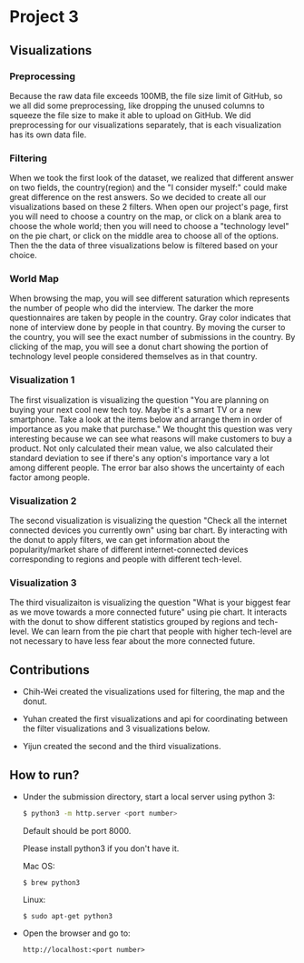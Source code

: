 # Project 3
## Visualizations
### Preprocessing
Because the raw data file exceeds 100MB, the file size limit of GitHub, so we all did some preprocessing, like dropping the unused columns to squeeze the file size to make it able to upload on GitHub. We did preprocessing for our visualizations separately, that is each visualization has its own data file.

### Filtering
When we took the first look of the dataset, we realized that different answer on two fields, the country(region) and the "I consider myself:" could make great difference on the rest answers. So we decided to create all our visualizations based on these 2 filters. When open our project's page, first you will need to choose a country on the map, or click on a blank area to choose the whole world; then you will need to choose a "technology level" on the pie chart, or click on the middle area to choose all of the options. Then the the data of three visualizations below is filtered based on your choice.

### World Map
When browsing the map, you will see different saturation which represents the number of people who did the interview. The darker the more questionnaires are taken by people in the country. Gray color indicates that none of interview done by people in that country. By moving the curser to the country, you will see the exact number of submissions in the country. By clicking of the map, you will see a donut chart showing the portion of technology level people considered themselves as in that country. 

### Visualization 1
The first visualization is visualizing the question "You are planning on buying your next cool new tech toy. Maybe it's a smart TV or a new smartphone. Take a look at the items below and arrange them in order of importance as you make that purchase." We thought this question was very interesting because we can see what reasons will make customers to buy a product. Not only calculated their mean value, we also calculated their standard deviation to see if there's any option's importance vary a lot among different people. The error bar also shows the uncertainty of each factor among people.

### Visualization 2
The second visualization is visualizing the question "Check all the internet connected devices you currently own" using bar chart. By interacting with the donut to apply filters, we can get information about the popularity/market share of different internet-connected devices corresponding to regions and people with different tech-level.  

### Visualization 3
The third visualizaiton is visualizing the question "What is your biggest fear as we move towards a more connected future" using pie chart. It interacts with the donut to show different statistics grouped by regions and tech-level. We can learn from the pie chart that people with higher tech-level are not necessary to have less fear about the more connected future.

## Contributions

* Chih-Wei created the visualizations used for filtering, the map and the donut.

* Yuhan created the first visualizations and api for coordinating between the filter visualizations and 3 visualizations below.

* Yijun created the second and the third visualizations.

## How to run?
- Under the submission directory, start a local server using python 3:

    ```bash
    $ python3 -m http.server <port number>
    ```

    Default should be port 8000.

    Please install python3 if you don't have it.

    Mac OS:
    ```
    $ brew python3
    ```

    Linux:
    ```
    $ sudo apt-get python3
    ```

- Open the browser and go to:

    ```
    http://localhost:<port number>
    ```
